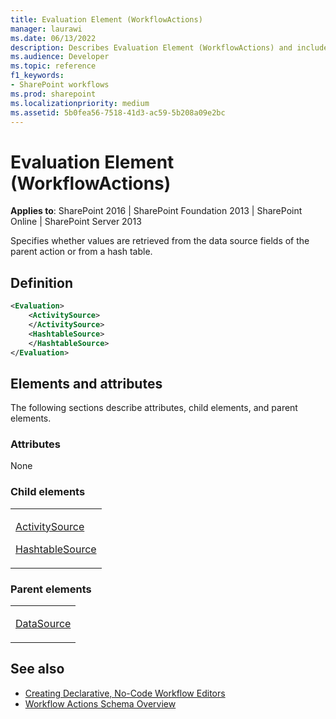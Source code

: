 ```yaml
---
title: Evaluation Element (WorkflowActions)
manager: laurawi
ms.date: 06/13/2022
description: Describes Evaluation Element (WorkflowActions) and includes information on elements and attributes.
ms.audience: Developer
ms.topic: reference
f1_keywords:
- SharePoint workflows
ms.prod: sharepoint
ms.localizationpriority: medium
ms.assetid: 5b0fea56-7518-41d3-ac59-5b208a09e2bc
---
```


# Evaluation Element (WorkflowActions)

**Applies to**: SharePoint 2016 | SharePoint Foundation 2013 | SharePoint Online | SharePoint Server 2013

Specifies whether values are retrieved from the data source fields of the parent action or from a hash table.

## Definition

```XML
<Evaluation>
    <ActivitySource>
    </ActivitySource>
    <HashtableSource>
    </HashtableSource>
</Evaluation>
```

## Elements and attributes

The following sections describe attributes, child elements, and parent elements.

### Attributes

None

### Child elements

<table>
<colgroup>
<col width="100%" />
</colgroup>
<tbody>
<tr class="odd">
<td align="left"><p><a href="activitysource-element-workflowactions.md">ActivitySource</a></p>
<p><a href="hashtablesource-element-workflowactions.md">HashtableSource</a></p></td>
</tr>
</tbody>
</table>

### Parent elements

<table>
<colgroup>
<col width="100%" />
</colgroup>
<tbody>
<tr class="odd">
<td align="left"><p><a href="datasource-element-workflowactions.md">DataSource</a></p></td>
</tr>
</tbody>
</table>

## See also

- [Creating Declarative, No-Code Workflow Editors](https://msdn.microsoft.com/library/office/bb417436.aspx)
- [Workflow Actions Schema Overview](https://msdn.microsoft.com/library/office/bb897626.aspx)






